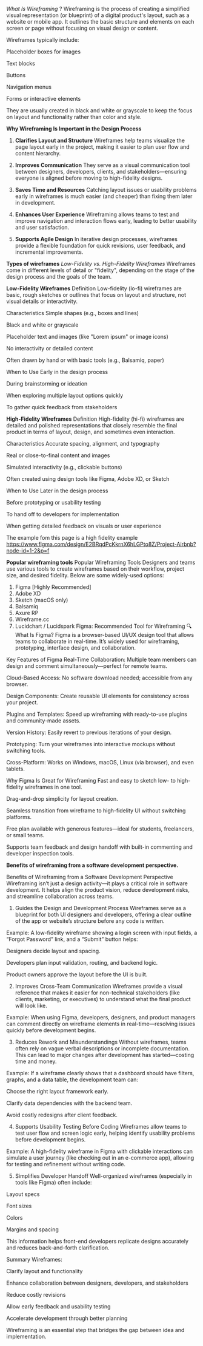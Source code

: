 *What Is Wireframing* ?
Wireframing is the process of creating a simplified visual representation (or blueprint) of a digital product's layout, such as a website or mobile app. It outlines the basic structure and elements on each screen or page without focusing on visual design or content.

Wireframes typically include:

Placeholder boxes for images

Text blocks

Buttons

Navigation menus

Forms or interactive elements

They are usually created in black and white or grayscale to keep the focus on layout and functionality rather than color and style.

**Why Wireframing Is Important in the Design Process**
1. **Clarifies Layout and Structure**
Wireframes help teams visualize the page layout early in the project, making it easier to plan user flow and content hierarchy.

2. **Improves Communication**
They serve as a visual communication tool between designers, developers, clients, and stakeholders—ensuring everyone is aligned before moving to high-fidelity designs.

3. **Saves Time and Resources**
Catching layout issues or usability problems early in wireframes is much easier (and cheaper) than fixing them later in development.

4. **Enhances User Experience**
Wireframing allows teams to test and improve navigation and interaction flows early, leading to better usability and user satisfaction.

5. **Supports Agile Design**
In iterative design processes, wireframes provide a flexible foundation for quick revisions, user feedback, and incremental improvements.


**Types of wireframes** 
*Low-Fidelity vs. High-Fidelity Wireframes*
Wireframes come in different levels of detail or "fidelity", depending on the stage of the design process and the goals of the team.

**Low-Fidelity Wireframes**
Definition
Low-fidelity (lo-fi) wireframes are basic, rough sketches or outlines that focus on layout and structure, not visual details or interactivity.

Characteristics
Simple shapes (e.g., boxes and lines)

Black and white or grayscale

Placeholder text and images (like "Lorem ipsum" or image icons)

No interactivity or detailed content

Often drawn by hand or with basic tools (e.g., Balsamiq, paper)

When to Use
Early in the design process

During brainstorming or ideation

When exploring multiple layout options quickly

To gather quick feedback from stakeholders

**High-Fidelity Wireframes**
Definition
High-fidelity (hi-fi) wireframes are detailed and polished representations that closely resemble the final product in terms of layout, design, and sometimes even interaction.

Characteristics
Accurate spacing, alignment, and typography

Real or close-to-final content and images

Simulated interactivity (e.g., clickable buttons)

Often created using design tools like Figma, Adobe XD, or Sketch

When to Use
Later in the design process

Before prototyping or usability testing

To hand off to developers for implementation

When getting detailed feedback on visuals or user experience




The example fom this page is a high fidelity example
https://www.figma.com/design/E2BRqdPcKkrnX6hLGPto8Z/Project-Airbnb?node-id=1-2&p=f





 **Popular wireframing tools**
Popular Wireframing Tools
Designers and teams use various tools to create wireframes based on their workflow, project size, and desired fidelity. Below are some widely-used options:

1. Figma  [Highly Recommended]
2. Adobe XD
3. Sketch (macOS only)
4. Balsamiq
5. Axure RP
6. Wireframe.cc
7. Lucidchart / Lucidspark
 Figma: Recommended Tool for Wireframing
🔍 What Is Figma?
Figma is a browser-based UI/UX design tool that allows teams to collaborate in real-time. It’s widely used for wireframing, prototyping, interface design, and collaboration.

Key Features of Figma
Real-Time Collaboration: Multiple team members can design and comment simultaneously—perfect for remote teams.

Cloud-Based Access: No software download needed; accessible from any browser.

Design Components: Create reusable UI elements for consistency across your project.

Plugins and Templates: Speed up wireframing with ready-to-use plugins and community-made assets.

Version History: Easily revert to previous iterations of your design.

Prototyping: Turn your wireframes into interactive mockups without switching tools.

Cross-Platform: Works on Windows, macOS, Linux (via browser), and even tablets.

 Why Figma Is Great for Wireframing
Fast and easy to sketch low- to high-fidelity wireframes in one tool.

Drag-and-drop simplicity for layout creation.

Seamless transition from wireframe to high-fidelity UI without switching platforms.

Free plan available with generous features—ideal for students, freelancers, or small teams.

Supports team feedback and design handoff with built-in commenting and developer inspection tools.



**Benefits of wireframing from a software development perspective.**

Benefits of Wireframing from a Software Development Perspective
Wireframing isn’t just a design activity—it plays a critical role in software development. It helps align the product vision, reduce development risks, and streamline collaboration across teams.

 1. Guides the Design and Development Process
Wireframes serve as a blueprint for both UI designers and developers, offering a clear outline of the app or website’s structure before any code is written.

 Example:
A low-fidelity wireframe showing a login screen with input fields, a “Forgot Password” link, and a “Submit” button helps:

Designers decide layout and spacing.

Developers plan input validation, routing, and backend logic.

Product owners approve the layout before the UI is built.

 2. Improves Cross-Team Communication
Wireframes provide a visual reference that makes it easier for non-technical stakeholders (like clients, marketing, or executives) to understand what the final product will look like.

Example:
When using Figma, developers, designers, and product managers can comment directly on wireframe elements in real-time—resolving issues quickly before development begins.

 3. Reduces Rework and Misunderstandings
Without wireframes, teams often rely on vague verbal descriptions or incomplete documentation. This can lead to major changes after development has started—costing time and money.

 Example:
If a wireframe clearly shows that a dashboard should have filters, graphs, and a data table, the development team can:

Choose the right layout framework early.

Clarify data dependencies with the backend team.

Avoid costly redesigns after client feedback.

 4. Supports Usability Testing Before Coding
Wireframes allow teams to test user flow and screen logic early, helping identify usability problems before development begins.

 Example:
A high-fidelity wireframe in Figma with clickable interactions can simulate a user journey (like checking out in an e-commerce app), allowing for testing and refinement without writing code.

 5. Simplifies Developer Handoff
Well-organized wireframes (especially in tools like Figma) often include:

Layout specs

Font sizes

Colors

Margins and spacing

This information helps front-end developers replicate designs accurately and reduces back-and-forth clarification.

Summary
Wireframes:

Clarify layout and functionality

Enhance collaboration between designers, developers, and stakeholders

Reduce costly revisions

Allow early feedback and usability testing

Accelerate development through better planning

Wireframing is an essential step that bridges the gap between idea and implementation.




